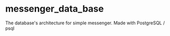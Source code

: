 # messenger_data_base
The database's architecture for simple messenger. Made with PostgreSQL / psql

